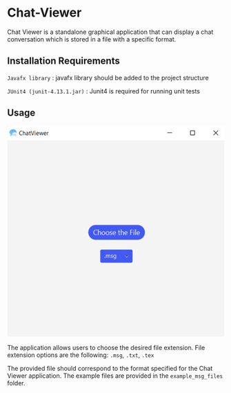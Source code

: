 # Chat-Viewer
Chat Viewer is a standalone graphical application that can display a chat conversation 
which is stored in a file with a specific format.

## Installation Requirements

`Javafx library` : javafx library should be added to the project structure

`JUnit4 (junit-4.13.1.jar)` : Junit4 is required for running unit tests

## Usage

![img.png](img.png)

The application allows users to choose the desired file extension. 
File extension options are the following: `.msg`, `.txt`, `.tex`

The provided file should correspond to the format specified for the Chat Viewer application.
The example files are provided in the `example_msg_files` folder.

